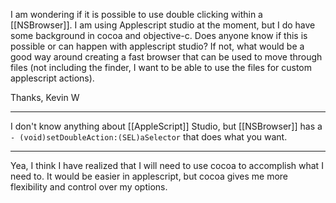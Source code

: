 

I am wondering if it is possible to use double clicking within a [[NSBrowser]]. I am using Applescript studio at the moment, but I do have some background in cocoa and objective-c. Does anyone know if this is possible or can happen with applescript studio? If not, what would be a good way around creating a fast browser that can be used to move through files (not including the finder, I want to be able to use the files for custom applescript actions). 

Thanks,
Kevin W

----

I don't know anything about [[AppleScript]] Studio, but [[NSBrowser]] has a <code>- (void)setDoubleAction:(SEL)aSelector</code> that does what you want.

----

Yea, I think I have realized that I will need to use cocoa to accomplish what I need to. It would be easier in applescript, but cocoa gives me more flexibility and control over my options.
